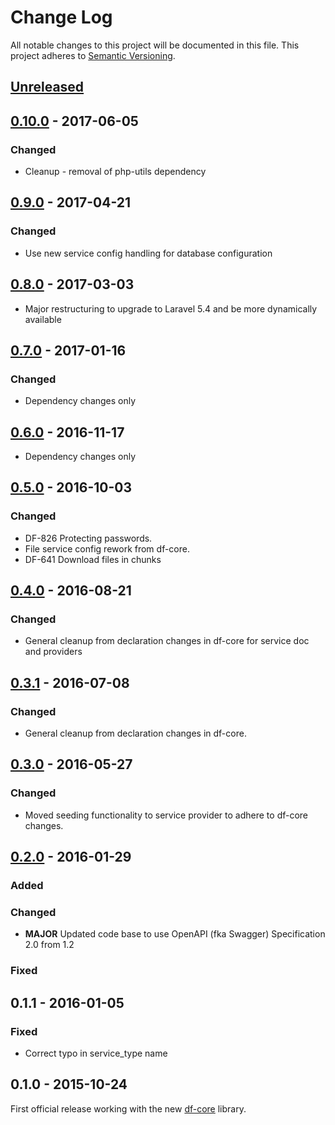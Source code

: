 # Change Log
All notable changes to this project will be documented in this file.
This project adheres to [Semantic Versioning](http://semver.org/).

## [Unreleased]

## [0.10.0] - 2017-06-05
### Changed
- Cleanup - removal of php-utils dependency

## [0.9.0] - 2017-04-21
### Changed
- Use new service config handling for database configuration

## [0.8.0] - 2017-03-03
- Major restructuring to upgrade to Laravel 5.4 and be more dynamically available

## [0.7.0] - 2017-01-16
### Changed
- Dependency changes only

## [0.6.0] - 2016-11-17
- Dependency changes only

## [0.5.0] - 2016-10-03
### Changed
- DF-826 Protecting passwords.
- File service config rework from df-core.
- DF-641 Download files in chunks

## [0.4.0] - 2016-08-21
### Changed
- General cleanup from declaration changes in df-core for service doc and providers

## [0.3.1] - 2016-07-08
### Changed
- General cleanup from declaration changes in df-core.

## [0.3.0] - 2016-05-27
### Changed
- Moved seeding functionality to service provider to adhere to df-core changes.

## [0.2.0] - 2016-01-29
### Added

### Changed
- **MAJOR** Updated code base to use OpenAPI (fka Swagger) Specification 2.0 from 1.2

### Fixed

## 0.1.1 - 2016-01-05
### Fixed
- Correct typo in service_type name

## 0.1.0 - 2015-10-24
First official release working with the new [df-core](https://github.com/dreamfactorysoftware/df-core) library.

[Unreleased]: https://github.com/dreamfactorysoftware/df-rackspace/compare/0.10.0...HEAD
[0.10.0]: https://github.com/dreamfactorysoftware/df-rackspace/compare/0.9.0...0.10.0
[0.9.0]: https://github.com/dreamfactorysoftware/df-rackspace/compare/0.8.0...0.9.0
[0.8.0]: https://github.com/dreamfactorysoftware/df-rackspace/compare/0.7.0...0.8.0
[0.7.0]: https://github.com/dreamfactorysoftware/df-rackspace/compare/0.6.0...0.7.0
[0.6.0]: https://github.com/dreamfactorysoftware/df-rackspace/compare/0.5.0...0.6.0
[0.5.0]: https://github.com/dreamfactorysoftware/df-rackspace/compare/0.4.0...0.5.0
[0.4.0]: https://github.com/dreamfactorysoftware/df-rackspace/compare/0.3.1...0.4.0
[0.3.1]: https://github.com/dreamfactorysoftware/df-rackspace/compare/0.3.0...0.3.1
[0.3.0]: https://github.com/dreamfactorysoftware/df-rackspace/compare/0.2.0...0.3.0
[0.2.0]: https://github.com/dreamfactorysoftware/df-rackspace/compare/0.1.1...0.2.0
[0.1.1]: https://github.com/dreamfactorysoftware/df-rackspace/compare/0.1.0...0.1.1
